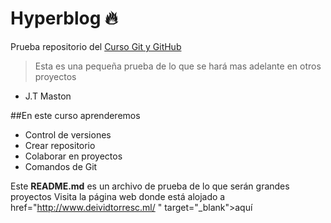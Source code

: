 # Hyperblog 🔥
Prueba repositorio del [Curso Git y GitHub][2]

> Esta es una pequeña prueba de lo que se hará mas adelante en otros proyectos
- J.T Maston

##En este curso aprenderemos
- Control de versiones
- Crear repositorio
- Colaborar en proyectos
- Comandos de Git

Este **README.md** es un archivo de prueba de lo que serán grandes proyectos
Visita la página web donde está alojado a href="http://www.deividtorresc.ml/ " target="_blank">aquí</a> 

[1]: http://www.deividtorresc.ml/ "aquí"



[2]: https://platzi.com/cursos/git-github/?utm_source=google&utm_medium=cpc&utm_campaign=15013762285&utm_adgroup=&utm_content=&gclid=CjwKCAjwq9mLBhB2EiwAuYdMtY6U_7ce80qAk6-XPlxXwbP3wQro1L2-SOiBxlMTwBBzAblb8oeGURoCkocQAvD_BwE&gclsrc=aw.ds "Curso Git y Git hub"
